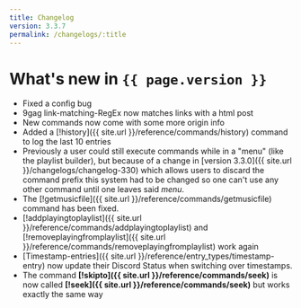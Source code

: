 ```yaml
---
title: Changelog
version: 3.3.7
permalink: /changelogs/:title
---
```


# What's new in `{{ page.version }}`
- Fixed a config bug
- 9gag link-matching-RegEx now matches links with a html post
- New commands now come with some more origin info
- Added a [!history]({{ site.url }}/reference/commands/history) command to log the last 10 entries
- Previously a user could still execute commands while in a "menu" (like the playlist builder), but because of a change in [version 3.3.0]({{ site.url }}/changelogs/changelog-330) which allows users to discard the command prefix this system had to be changed so one can't use any other command until one leaves said *menu*.
- The [!getmusicfile]({{ site.url }}/reference/commands/getmusicfile) command has been fixed.
- [!addplayingtoplaylist]({{ site.url }}/reference/commands/addplayingtoplaylist) and [!removeplayingfromplaylist]({{ site.url }}/reference/commands/removeplayingfromplaylist) work again
- [Timestamp-entries]({{ site.url }}/reference/entry_types/timestamp-entry) now update their Discord Status when switching over timestamps.
- The command **[!skipto]({{ site.url }}/reference/commands/seek)** is now called **[!seek]({{ site.url }}/reference/commands/seek)** but works exactly the same way
